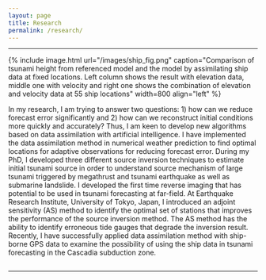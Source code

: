 ```yaml
---
layout: page
title: Research
permalink: /research/
---
```

 <hr size="10" noshade> 

{% include image.html url="/images/ship_fig.png" caption="Comparison of tsunami height from referenced model and the model by assimilating ship data at fixed locations. Left column shows the result with elevation data, middle one with velocity and right one shows the combination of elevation and velocity data at 55 ship locations" width=800 align="left" %}

In my research, I am trying to answer two questions: 1) how can we reduce forecast error significantly and 2) how can we reconstruct initial conditions more quickly and accurately? Thus, I am keen to develop new algorithms based on data assimilation with artificial intelligence. I have implemented the data assimilation method in numerical weather prediction to find optimal locations for adaptive observations for reducing forecast error.  During my PhD, I developed three different source inversion techniques to estimate initial tsunami source in order to understand source mechanism of large tsunami triggered by megathrust and tsunami earthquake as well as submarine landslide. I developed the first time reverse imaging that has potential to be used in tsunami forecasting at far-field. At Earthquake Research Institute, University of Tokyo, Japan, I introduced an adjoint sensitivity (AS) method to identify the optimal set of stations that improves the performance of the source inversion method. The AS method has the ability to identify erroneous tide gauges that degrade the inversion result. Recently, I have successfully applied data assimilation method with ship-borne GPS data to examine the possibility of using the ship data in tsunami forecasting in the Cascadia subduction zone. 


<!--My research has to date focused on two broad sets of question. The first and most active part of my research agenda focuses on the effect of external threat, especially to the territorial integrity of the state, on the political attitudes of citizens. Here, I have a keen interest in what happens to citizen attitudes toward the government and what type of authority the government should have. The second part of my research agenda is rooted in the peace science approach to the study of international conflict. Here, my research has explored either the conditions of militarized interstate dispute (MID) onset and escalation or how we should understand code these events. In addition, I have also published various items on political topics of interest to me in light of current events. I offer [a three-page research statement](/docs/svm-research-statement.pdf) that summarizes and contextualizes my different research agendas. [My CV](http://svmiller.com/cv/) contains some more information about works in progress and where some of these works in progress are in the peer review process.

I also provide titles for some working papers and works in progress below. I provide full links for these papers when I believe they are ready for peer review. Feel free to contact me if you are interested in some of these projects. [My CV](http://svmiller.com/cv/) contains more information about where some of these projects are in the peer review process.

I also offer [a three-page research statement](/docs/svm-research-statement.pdf) that summarizes and contextualizes my different research agendas. -->
 
<hr style="clear:both;visibility: hidden;" >  
 <hr size="10" noshade>  
<!--
## Original Data

[*Gibler-Miller-Little (GML) MID Data*](/gml-mid-data/) ![Version 2.2.1](https://img.shields.io/badge/release-v2.2.1-blue.svg) <br /> This page contains links to download non-directed/directed dyad-year militarized interstate dispute (MID) data derived from my co-authored project published in [*International Studies Quarterly*](https://academic.oup.com/isq/article-abstract/60/4/719/2918882/An-Analysis-of-the-Militarized-Interstate-Dispute?redirectedFrom=fulltext).-->

## Publications

**M. J. Hossen**,  Sheehan, A.F. and Satake, K (2020). [<span style="color:black">A Multi-fault Model Estimation from Tsunami Data: An Application to the 2018 M7.9 Kodiak Earthquake</span>](https://link.springer.com/article/10.1007/s00024-020-02433-z). Pure Appl. Geophys. 177, 1335--1346. https://doi.org/10.1007/s00024-020-02433-z.
    
**M. J. Hossen**, Gusman, A. R., Satake, K., and Cummins, P. R. (2018). [<span style="color:black">An adjoint sensitivity method applied to time reverse imaging of tsunami source for the 2009 Samoa earthquake</span>]( https://doi.org/10.1002/2017GL076031). Geophysical Research Letters, 45, 627-636. 
	
Mulia, Iyan E., Aditya Riadi Gusman, **M. J. Hossen**, and Kenji Satake ( 2018). [<span style="color:black">Adaptive tsunami source inversion using optimizations and the reciprocity principle</span>](https://doi.org/10.1029/2018JB016439). Journal of Geophysical Research: Solid Earth, 123, 10,749--10,760.

**M. J. Hossen** , P. R. Cummins, and K. Satake (2017). [<span style="color:black">Complete implementation of the Green's function based time reverse imaging and sensitivity analysis of reversed time tsunami source inversion</span>](https://doi.org/10.1002/2017GL074528). Geophysical Research Letters, 44, 9844--9855.

Toshitaka Baba, Sebastien Allgeyer, **Jakir Hossen**, Phil R. Cummins, Hiroaki Tsushima, Kentaro Imai, Kei Yamashita, Toshihiro Kato (2017). [<span style="color:black">Accurate numerical simulation of the far-field tsunami caused by the 2011 Tohoku earthquake, including the effects of Boussinesq dispersion, seawater density stratification, elastic loading, and gravitational potential change</span>](https://doi.org/10.1016/j.ocemod.2017.01.002). In Ocean Modeling, Volume 111, Pages 46-54, ISSN 1463-5003.
   
Dettmer J., R. Hawkins, P. R. Cummins, **M. J. Hossen**, M. Sambridge,  D. Inazu, and R. Hino (2016). [<span style="color:black">Tsunami source uncertainty estimation: The 2011 Japan tsunami</span>]( https://doi.org/10.1002/2015JB012764). J. Geophys. Res. Solid Earth, 121,  4483--4505.

**M. J. Hossen**, P. R. Cummins, J. Dettmer, and T. Baba (2015). [<span style="color:black">Time reverse imaging for far-field tsunami forecasting: 2011 Tohoku earthquake case study</span>](https://doi.org/10.1002/2015GL065868). Geophys. Res. Lett., 42, 9906--9915.
	
M. J. Hossen, P. R. Cummins, J. Dettmer, and T. Baba (2015). [<span style="color:black">Tsunami waveform inversion for sea surface displacement following the 2011 Tohoku earthquake: Importance of dispersion and source kinematics</span>](https://doi.org/10.1002/2015JB011942) J. Geophys. Res. Solid Earth, 120, 6452--6473.
	
**M. J. Hossen**, Phil R. Cummins, Stephen G Roberts and Sebastien Allgeyer (2015). [<span style="color:black">Time reverse imaging of the tsunami source model</span>](https://link.springer.com/article/10.1007/s00024-014-1014-5). Pure and Applied Geophysics, 172, 3-4 , 969--984.			

Jonathan Griffin, Hamzah Latief, Widjo Kongko, Sven Harig, Nick Horspool, Raditya Hanung, Aditia Rojali, Nicola Maher, Annika Fuchs, **Jakir Hossen**, Supriyati Upi, Dewanto Edi, Natalja Rakowsky, Phil Cummins (2015). [<span style="color:black">An evaluation of onshore digital elevation models for modelling tsunami inundation zones</span>]( https://doi.org/10.3389/feart.2015.00032). Frontiers in Earth Science 3 : 32.
     
**M. J. Hossen**, I. M. Navon and F. Fang. [<span style="color:black">A penalized four-dimensional variational data assimilation method for reducing forecast error related to adaptive observations</span>]( https://doi.org/10.1002/fld.2736). International Journal for Numerical Methods in Fluids, 70(10):1207--1220, 2012.    

**M. J. Hossen**, I. M. Navon and Dacian N. Daescu. [<span style="color:black">Effect of random perturbations on adaptive observation techniques</span>](https://doi.org/10.1002/fld.2545). International Journal for Numerical Methods in Fluids, 69(1):110--123, 2012.    




